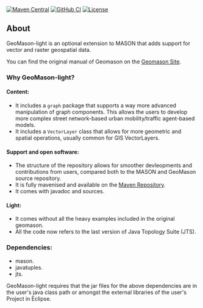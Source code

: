 
[![Maven Central](https://maven-badges.herokuapp.com/maven-central/uk.ac.liv.gdsl/GeoMason-light/badge.svg?style=plastic)](https://maven-badges.herokuapp.com/maven-central/uk.ac.liv.gdsl/GeoMason-light)
[![GitHub CI](https://github.com/g-filomena/GeoMason-light/actions/workflows/build.yaml/badge.svg)](https://github.com/g-filomena/GeoMason-light/actions/workflows/build.yaml)
[![License](https://img.shields.io/badge/License-GPLv3-blue.svg)](https://www.gnu.org/licenses/gpl-3.0.en.html)

## About
GeoMason-light is an optional extension to MASON that adds support for vector and raster geospatial data.

You can find the original manual of Geomason on the [Geomason Site](https://cs.gmu.edu/~eclab/projects/mason/extensions/geomason/).

### Why GeoMason-light?
#### Content:
* It includes a `graph` package that supports a way more advanced manipulation of graph components. This allows the users to develop more complex street network-based urban mobility/traffic agent-based models.
* It includes a `VectorLayer` class that allows for more geometric and spatial operations, usually common for GIS VectorLayers.

#### Support and open software:
* The structure of the repository allows for smoother devleopments and contributions from users, compared both to the MASON and GeoMason source repository.
* It is fully mavenised and available on the [Maven Repository](https://mvnrepository.com).
* It comes with javadoc and sources.

#### Light:
* It comes without all the heavy examples included in the original geomason.
* All the code now refers to the last version of Java Topology Suite (JTS).

### Dependencies:
* mason.
* javatuples.
* jts.

GeoMason-light requires that the jar files for the above dependencies are in the user's java class path or amongst the external libraries of the user's Project in Eclipse.
